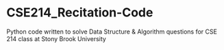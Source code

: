 # CSE214_Recitation-Code
Python code written to solve Data Structure &amp; Algorithm questions for CSE 214 class at Stony Brook University

